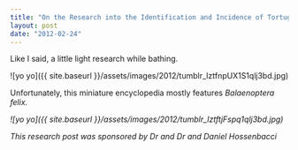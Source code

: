 ```yaml
---
title: "On the Research into the Identification and Incidence of Tortugous primus and Dolphinius' azuleus e roseus in the Natural Porcine Bathing Ground"
layout: post
date: "2012-02-24"
---
```


Like I said, a little light research while bathing.

![yo yo]({{ site.baseurl }}/assets/images/2012/tumblr_lztfnpUX1S1qlj3bd.jpg)

Unfortunately, this miniature encyclopedia mostly features _Balaenoptera felix._

_![yo yo]({{ site.baseurl }}/assets/images/2012/tumblr_lztftjFspq1qlj3bd.jpg)_

_This research post was sponsored by Dr and Dr and Daniel Hossenbacci_

